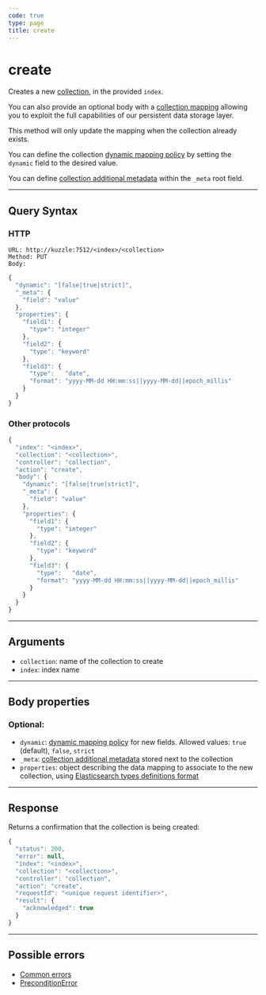 ```yaml
---
code: true
type: page
title: create
---
```


# create

Creates a new [collection](/core/1/guides/essentials/persisted), in the provided `index`.

<SinceBadge version="1.3.0" />

You can also provide an optional body with a [collection mapping](/core/1/guides/essentials/database-mappings) allowing you to exploit the full capabilities of our persistent data storage layer.

This method will only update the mapping when the collection already exists.

<SinceBadge version="1.7.1" />

You can define the collection [dynamic mapping policy](/core/1/guides/essentials/database-mappings/#dynamic-mapping-policy) by setting the `dynamic` field to the desired value.

You can define [collection additional metadata](/core/1/guides/essentials/database-mappings/#collection-metadata) within the `_meta` root field.

---

## Query Syntax

### HTTP

```http
URL: http://kuzzle:7512/<index>/<collection>
Method: PUT
Body:
```

```js
{
  "dynamic": "[false|true|strict]",
  "_meta": {
    "field": "value"
  },
  "properties": {
    "field1": {
      "type": "integer"
    },
    "field2": {
      "type": "keyword"
    },
    "field3": {
      "type":   "date",
      "format": "yyyy-MM-dd HH:mm:ss||yyyy-MM-dd||epoch_millis"
    }
  }
}
```

### Other protocols

```js
{
  "index": "<index>",
  "collection": "<collection>",
  "controller": "collection",
  "action": "create",
  "body": {
    "dynamic": "[false|true|strict]",
    "_meta": {
      "field": "value"
    },
    "properties": {
      "field1": {
        "type": "integer"
      },
      "field2": {
        "type": "keyword"
      },
      "field3": {
        "type":   "date",
        "format": "yyyy-MM-dd HH:mm:ss||yyyy-MM-dd||epoch_millis"
      }
    }
  }
}
```

---

## Arguments

- `collection`: name of the collection to create
- `index`: index name

---

## Body properties

### Optional:

* `dynamic`: [dynamic mapping policy](/core/1/guides/essentials/database-mappings/#dynamic-mapping-policy) for new fields. Allowed values: `true` (default), `false`, `strict`
* `_meta`: [collection additional metadata](/core/1/guides/essentials/database-mappings/#collection-metadata) stored next to the collection
* `properties`: object describing the data mapping to associate to the new collection, using [Elasticsearch types definitions format](/core/1/guides/essentials/database-mappings/#properties-types-definition)

---

## Response

Returns a confirmation that the collection is being created:

```js
{
  "status": 200,
  "error": null,
  "index": "<index>",
  "collection": "<collection>",
  "controller": "collection",
  "action": "create",
  "requestId": "<unique request identifier>",
  "result": {
    "acknowledged": true
  }
}
```

---

## Possible errors

- [Common errors](/core/1/api/essentials/errors/#common-errors)
- [PreconditionError](/core/1/api/essentials/errors/#preconditionerror)
